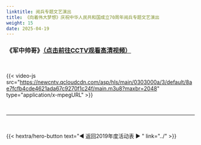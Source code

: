 ```yaml
---
linktitle: 阅兵专题文艺演出
title: 《向着伟大梦想》庆祝中华人民共和国成立70周年阅兵专题文艺演出
weight: 15
date: 2025-04-19
---
```


### 《军中帅哥》[（点击前往CCTV观看高清视频）](https://tv.cctv.com/2019/10/01/VIDEATVJUAZlK10wa664CkTm191001.shtml)

<br>

{{< video-js src="https://newcntv.qcloudcdn.com/asp/hls/main/0303000a/3/default/8ae7fcfb4cde4621ada67c9270f1c24f/main.m3u8?maxbr=2048" type="application/x-mpegURL" >}}


<br>
<hr>
<br>

{{< hextra/hero-button text="◀ 返回2019年度活动表 ▶ " link="../" >}}

